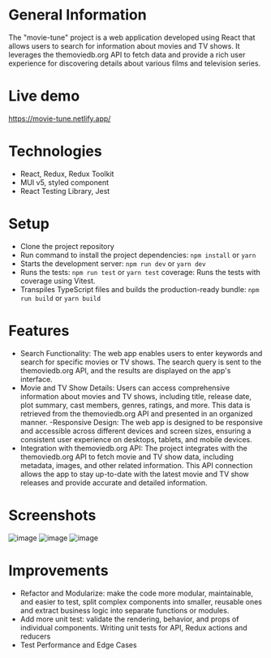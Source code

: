 # General Information

The "movie-tune" project is a web application developed using React that allows users to search for information about movies and TV shows. It leverages the themoviedb.org API to fetch data and provide a rich user experience for discovering details about various films and television series.

# Live demo

https://movie-tune.netlify.app/

# Technologies 

- React, Redux, Redux Toolkit
- MUI v5, styled component
- React Testing Library, Jest 

# Setup
- Clone the project repository
- Run command to install the project dependencies: `npm install` or `yarn`
- Starts the development server: `npm run dev` or `yarn dev`
- Runs the tests: `npm run test` or `yarn test`
coverage: Runs the tests with coverage using Vitest.
- Transpiles TypeScript files and builds the production-ready bundle:  `npm run build` or  `yarn build`

# Features

- Search Functionality: The web app enables users to enter keywords and search for specific movies or TV shows. The search query is sent to the themoviedb.org API, and the results are displayed on the app's interface.
- Movie and TV Show Details: Users can access comprehensive information about movies and TV shows, including title, release date, plot summary, cast members, genres, ratings, and more. This data is retrieved from the themoviedb.org API and presented in an organized manner.
-Responsive Design: The web app is designed to be responsive and accessible across different devices and screen sizes, ensuring a consistent user experience on desktops, tablets, and mobile devices.
- Integration with themoviedb.org API: The project integrates with the themoviedb.org API to fetch movie and TV show data, including metadata, images, and other related information. This API connection allows the app to stay up-to-date with the latest movie and TV show releases and provide accurate and detailed information.

# Screenshots

![image](https://github.com/phuocnk/movie-tune/assets/108504671/a8a1eec9-d0a8-4e60-b5a9-2126c19d949d)
![image](https://github.com/phuocnk/movie-tune/assets/108504671/6d5d1f98-48b8-4fc3-8dde-ed94b7b980ed)
![image](https://github.com/phuocnk/movie-tune/assets/108504671/d223f334-c53e-4a25-aa74-d6bafb5d6d1e)

# Improvements

- Refactor and Modularize: make the code more modular, maintainable, and easier to test, split complex components into smaller, reusable ones and extract business logic into separate functions or modules.
- Add more unit test: validate the rendering, behavior, and props of individual components. Writing unit tests for API, Redux actions and reducers
- Test Performance and Edge Cases
